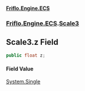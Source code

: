 #### [Friflo.Engine.ECS](index.md 'index')
### [Friflo.Engine.ECS](Friflo.Engine.ECS.md 'Friflo.Engine.ECS').[Scale3](Scale3.md 'Friflo.Engine.ECS.Scale3')

## Scale3.z Field

```csharp
public float z;
```

#### Field Value
[System.Single](https://docs.microsoft.com/en-us/dotnet/api/System.Single 'System.Single')